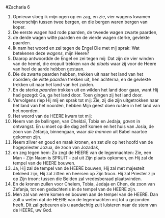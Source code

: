 #Zacharia 6
1. Opnieuw sloeg ik mijn ogen op en zag, en zie, vier wagens kwamen tevoorschijn tussen twee bergen, en die bergen waren bergen van koper.
2. De eerste wagen had rode paarden, de tweede wagen zwarte paarden,
3. de derde wagen witte paarden en de vierde wagen sterke, gevlekte paarden.
4. Ik nam het woord en zei tegen de Engel Die met mij sprak: Wat betekenen deze *wagens*, mijn Heere?
5. Daarop antwoordde de Engel en zei tegen mij: Dat zijn de vier winden van de hemel, die eropuit trekken van *de plaats* waar zij voor de Heere van heel de aarde hebben gestaan.
6. Die de zwarte paarden hebben, trekken uit naar het land van het noorden; de witte *paarden* trekken uit, hen achterna, en de gevlekte trekken uit naar het land van het zuiden.
7. En de sterke *paarden* trokken uit en wilden het land door gaan, want Hij had gezegd: Ga, ga het land door. Toen gingen zij het land door.
8. Vervolgens riep Hij mij en sprak tot mij: Zie, zij die zijn uitgetrokken naar het land van het noorden, hebben Mijn geest doen rusten in het land van het noorden.
9. Het woord van de HEERE kwam tot mij:
10. Neem van de ballingen, van Cheldaï, Tobia en Jedaja, *gaven* in ontvangst. En u moet op die dag zelf komen en het huis van Josia, de zoon van Zefanja, binnengaan, waar *die mannen* uit Babel naartoe gekomen zijn.
11. Neem zilver en goud en maak kronen, en zet *die* op het hoofd van de hogepriester Jozua, de zoon van Jozadak,
12. en zeg tegen hem: Zo zegt de HEERE van de legermachten: Zie, een Man - Zijn Naam is SPRUIT - zal uit Zijn plaats opkomen, en Hij zal de tempel van de HEERE bouwen. 
13. Ja, Híj zal de tempel van de HEERE bouwen, Híj zal met majesteit bekleed zijn, Hij zal zitten en heersen op Zijn troon. Hij zal Priester zijn op Zijn troon; tussen die Beiden zal vredesberaad plaatsvinden.
14. En de kronen zullen voor Chelem, Tobia, Jedaja en Chen, de zoon van Zefanja, tot een gedachtenis in de tempel van de HEERE zijn.
15. Men zal van verre komen en bouwen aan de tempel van de HEERE. Dan zult u weten dat de HEERE van de legermachten mij tot u gezonden heeft. Dit zal gebeuren als u aandachtig zult luisteren naar de stem van de HEERE, uw God.
